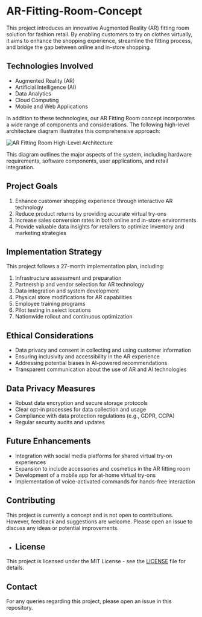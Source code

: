 # AR-Fitting-Room-Concept
This project introduces an innovative Augmented Reality (AR) fitting room solution for fashion retail. By enabling customers to try on clothes virtually, it aims to enhance the shopping experience, streamline the fitting process, and bridge the gap between online and in-store shopping.

## Technologies Involved
- Augmented Reality (AR)
- Artificial Intelligence (AI)
- Data Analytics
- Cloud Computing
- Mobile and Web Applications

In addition to these technologies, our AR Fitting Room concept incorporates a wide range of components and considerations. The following high-level architecture diagram illustrates this comprehensive approach:

![AR Fitting Room High-Level Architecture](images/ar-fitting-room-high-level.png)

This diagram outlines the major aspects of the system, including hardware requirements, software components, user applications, and retail integration.

## Project Goals
1. Enhance customer shopping experience through interactive AR technology
2. Reduce product returns by providing accurate virtual try-ons
3. Increase sales conversion rates in both online and in-store environments
4. Provide valuable data insights for retailers to optimize inventory and marketing strategies

## Implementation Strategy
This project follows a 27-month implementation plan, including:
1. Infrastructure assessment and preparation
2. Partnership and vendor selection for AR technology
3. Data integration and system development
4. Physical store modifications for AR capabilities
5. Employee training programs
6. Pilot testing in select locations
7. Nationwide rollout and continuous optimization

## Ethical Considerations
- Data privacy and consent in collecting and using customer information
- Ensuring inclusivity and accessibility in the AR experience
- Addressing potential biases in AI-powered recommendations
- Transparent communication about the use of AR and AI technologies

## Data Privacy Measures
- Robust data encryption and secure storage protocols
- Clear opt-in processes for data collection and usage
- Compliance with data protection regulations (e.g., GDPR, CCPA)
- Regular security audits and updates

## Future Enhancements
- Integration with social media platforms for shared virtual try-on experiences
- Expansion to include accessories and cosmetics in the AR fitting room
- Development of a mobile app for at-home virtual try-ons
- Implementation of voice-activated commands for hands-free interaction

## Contributing
This project is currently a concept and is not open to contributions. However, feedback and suggestions are welcome. Please open an issue to discuss any ideas or potential improvements.

- ## License
This project is licensed under the MIT License - see the [LICENSE](LICENSE) file for details.

## Contact
For any queries regarding this project, please open an issue in this repository.

